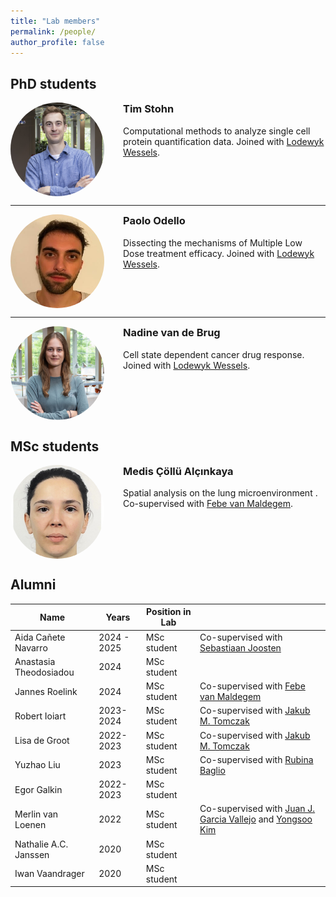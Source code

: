 ```yaml
---
title: "Lab members"
permalink: /people/
author_profile: false
---
```


## PhD students

<div style="overflow: hidden;">
    <img src='/images/Tim.jpg' style="width:150px; height:150px; border-radius:50%; float:left; margin-right:30px;">
    <div>
        <h3 style="margin-top:0;">Tim Stohn</h3>
        <p>Computational methods to analyze single cell protein quantification data. Joined with <a href="https://www.nki.nl/research/research-groups/lodewyk-wessels/">Lodewyk Wessels</a>.</p>
    </div>
</div>

---

<div style="overflow: hidden;">
    <img src='/images/Paolo.jpeg' alt="Paolo Odello" style="width:150px; height:150px; border-radius:50%; float:left; margin-right:30px;">
    <div>
        <h3 style="margin-top:0;">Paolo Odello</h3>
       <p>Dissecting the mechanisms of Multiple Low Dose treatment efficacy. Joined with <a href="https://www.nki.nl/research/research-groups/lodewyk-wessels/">Lodewyk Wessels</a>.</p>
    </div>
</div>

---

<div style="overflow: hidden;">
    <img src='/images/Nadine.jpg' alt="Nadine van de Brug" style="width:150px; height:150px; border-radius:50%; float:left; margin-right:30px;">
    <div>
        <h3 style="margin-top:0;">Nadine van de Brug</h3>
       <p>Cell state dependent cancer drug response. Joined with <a href="https://www.nki.nl/research/research-groups/lodewyk-wessels/">Lodewyk Wessels</a>.</p>
    </div>
</div>

## MSc students

<div style="overflow: hidden;">
    <img src='/images/Medis.jpg' alt="Medis Çöllü Alçınkaya" style="width:150px; height:150px; border-radius:50%; float:left; margin-right:30px;">
    <div>
        <h3 style="margin-top:0;">Medis Çöllü Alçınkaya</h3>
       <p>Spatial analysis on the lung microenvironment . Co-supervised with <a href="https://immunologyamsterdam.org/2021/12/02/febe-van-maldegem">Febe van Maldegem</a>.</p>
    </div>
</div>



## Alumni

| Name              | Years   | Position in Lab |                                           |
| --------          | ------  | --------------  | ------------------------------------------------------------ |
| Aida Cañete Navarro | 2024 - 2025 | MSc student| Co-supervised with [Sebastiaan Joosten](https://researchinformation.amsterdamumc.org/en/persons/sebastiaan-joosten-2) |
| Anastasia Theodosiadou | 2024 | MSc student |                                                                  |
| Jannes Roelink    | 2024 | MSc student |  Co-supervised with [Febe van Maldegem](https://immunologyamsterdam.org/2021/12/02/febe-van-maldegem) |
| Robert Ioiart     | 2023-2024 | MSc student   |Co-supervised with [Jakub M. Tomczak](https://jmtomczak.github.io) |
| Lisa de Groot     | 2022-2023 | MSc student   | Co-supervised with [Jakub M. Tomczak](https://jmtomczak.github.io) |
| Yuzhao Liu        | 2023   | MSc student   |Co-supervised with [Rubina Baglio](https://www.amsterdamumc.org/en/research/researchers/rubina-baglio.htm) |
| Egor Galkin       | 2022-2023 | MSc student | |
| Merlin van Loenen | 2022   | MSc student   | Co-supervised with [Juan J. Garcia Vallejo](ttps://immunologyamsterdam.org/2020/08/10/juan-j-garcia-vallejo) and [Yongsoo Kim](https://researchinformation.amsterdamumc.org/en/persons/yongsoo-kim)|
| Nathalie A.C. Janssen  | 2020   | MSc student                          |
| Iwan Vaandrager | 2020 | MSc student
